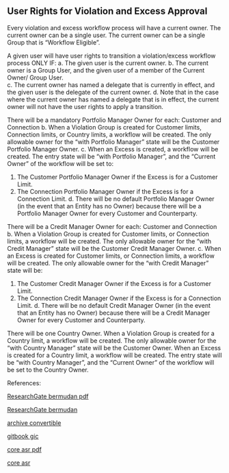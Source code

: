 ## 	User Rights for Violation and Excess Approval
   
Every violation and excess workflow process will have a current owner. The current owner can be a single user. The current owner can be a single Group that is “Workflow Eligible”.

A given user will have user rights to transition a violation/excess workflow process ONLY IF: 
a.	The given user is the current owner.
b.	The current owner is a Group User, and the given user of a member of the Current Owner/ Group User.  
c.	The current owner has named a delegate that is currently in effect, and the given user is the delegate of the current owner.
d.	Note that in the case where the current owner has named a delegate that is in effect, the current owner will not have the user rights to apply a transition.

There will be a mandatory Portfolio Manager Owner for each: Customer and Connection
b.	When a Violation Group is created for Customer limits, Connection limits, or Country limits, a workflow will be created. The only allowable owner for the “with Portfolio Manager” state will be the Customer Portfolio Manager Owner.
c.	When an Excess is created, a workflow will be created. The entry state will be “with Portfolio Manager”, and the “Current Owner” of the workflow will be set to:
1.	The Customer Portfolio Manager Owner if the Excess is for a Customer Limit.
2.	The Connection Portfolio Manager Owner if the Excess is for a Connection Limit.
d.	There will be no default Portfolio Manager Owner (in the event that an Entity has no Owner) because there will be a Portfolio Manager Owner for every Customer and Counterparty. 

There will be a Credit Manager Owner for each: Customer and Connection
b.	When a Violation Group is created for Customer limits, or Connection limits, a workflow will be created. The only allowable owner for the “with Credit Manager” state will be the Customer Credit Manager Owner.
c.	When an Excess is created for Customer limits, or Connection limits, a workflow will be created. The only allowable owner for the “with Credit Manager” state will be:
1.	The Customer Credit Manager Owner if the Excess is for a Customer Limit.
2.	The Connection Credit Manager Owner if the Excess is for a Connection Limit.
d.	There will be no default Credit Manager Owner (in the event that an Entity has no Owner) because there will be a Credit Manager Owner for every Customer and Counterparty.

There will be one Country Owner. When a Violation Group is created for a Country limit, a workflow will be created. The only allowable owner for the “with Country Manager” state will be the Customer Owner.
When an Excess is created for a Country limit, a workflow will be created. The entry state will be “with Country Manager”, and the “Current Owner” of the workflow will be set to the Country Owner.


References:

   
[ResearchGate bermudan pdf](https://www.researchgate.net/profile/Tim-Xiao/publication/369997758_Zero_Coupon_Bermudan_Swaption_Model/links/64384275ad9b6d17dc54fe88/Zero-Coupon-Bermudan-Swaption-Model.pdf)
   
[ResearchGate bermudan](https://www.researchgate.net/publication/369997758_Zero_Coupon_Bermudan_Swaption_Model)

[archive convertible](https://ia904707.us.archive.org/6/items/hw-convertible/HwConvertible.pdf)

[gitbook gic](https://finwhite.gitbook.io/gicpool/)

[core asr pdf](https://core.ac.uk/download/534867878.pdf)

[core asr](https://core.ac.uk/works/127929898)
   
